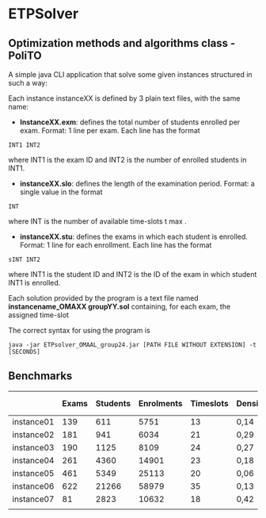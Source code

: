 # ETPSolver
## Optimization methods and algorithms class - PoliTO

A simple java CLI application that solve some given instances structured in such a way:

Each instance instanceXX is defined by 3 plain text files, with the same name:
* **InstanceXX.exm**: defines the total number of students enrolled per exam.
Format: 1 line per exam. Each line has the format
```
INT1 INT2
```
where INT1 is the exam ID and INT2 is the number of enrolled students in INT1.

* **instanceXX.slo**: defines the length of the examination period.
Format: a single value in the format
```
INT
```
where INT is the number of available time-slots t max .

* **instanceXX.stu**: defines the exams in which each student is enrolled.
Format: 1 line for each enrollment. Each line has the format
```
sINT INT2
```
where INT1 is the student ID and INT2 is the ID of the exam in which student
INT1 is enrolled.

Each solution provided by the program is a text file named **instancename_OMAXX groupYY.sol** containing, for
each exam, the assigned time-slot

The correct syntax for using the program is
```
java -jar ETPsolver_OMAAL_group24.jar [PATH FILE WITHOUT EXTENSION] -t [SECONDS] 
```
## Benchmarks

|            | Exams | Students | Enrolments | Timeslots | Density | Referenc | Benchmark | Gap % |
|------------|-------|----------|------------|-----------|---------|----------|-----------|-------|
| instance01 |   139 |      611 |       5751 |        13 |    0,14 |  157,033 |   158,430 |  0,89 |
| instance02 |   181 |      941 |       6034 |        21 |    0,29 |   34,709 |    40,808 | 17,57 |
| instance03 |   190 |     1125 |       8109 |        24 |    0,27 |   32,627 |    37,682 | 15,49 |
| instance04 |   261 |     4360 |      14901 |        23 |    0,18 |    7,717 |     9,290 | 20,38 |
| instance05 |   461 |     5349 |      25113 |        20 |    0,06 |   12,901 |    15,210 | 17,90 |
| instance06 |   622 |    21266 |      58979 |        35 |    0,13 |    3,045 |     3,790 | 24,48 |
| instance07 |    81 |     2823 |      10632 |        18 |    0,42 |   10,050 |    11,150 | 10,94 |
|            |       |          |            |           |         |          |           |       |



